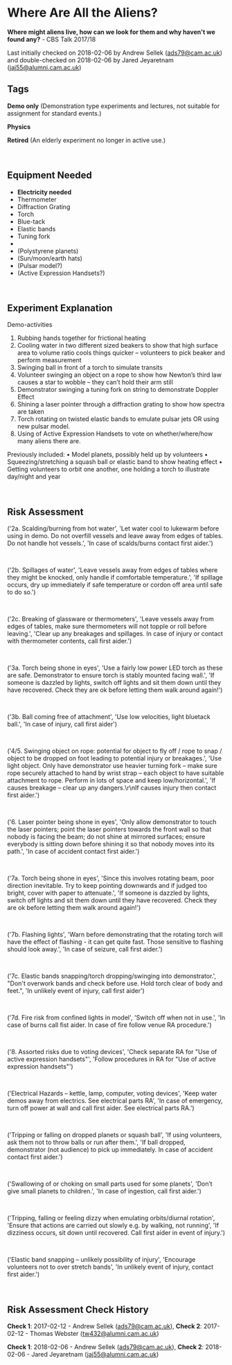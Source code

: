 # Where Are All the Aliens?

**Where might aliens live, how can we look for them and why haven't we found any?** - CBS Talk 2017/18

Last initially checked on 2018-02-06 by Andrew Sellek (ads79@cam.ac.uk) and double-checked on 2018-02-06 by Jared Jeyaretnam (jaj55@alumni.cam.ac.uk)

## Tags
<!--- Start Tags (DO NOT REMOVE THIS COMMENT) --->

**Demo only** (Demonstration type experiments and lectures, not suitable for assignment for standard events.)

**Physics**

**Retired** (An elderly experiment no longer in active use.)
<!--- End Tags (DO NOT REMOVE THIS COMMENT) --->

<br/>

## Equipment Needed 
- **Electricity needed**
- Thermometer
- Diffraction Grating
- Torch
- Blue-tack
- Elastic bands
- Tuning fork
- 
- (Polystyrene planets)
- (Sun/moon/earth hats)
- (Pulsar model?)
- (Active Expression Handsets?)

<br/>

## Experiment Explanation 

Demo-activities
1. Rubbing hands together for frictional heating
2. Cooling water in two different sized beakers to show that high surface area to volume ratio cools things quicker – volunteers to pick beaker and perform measurement
3. Swinging ball in front of a torch to simulate transits
4. Volunteer swinging an object on a rope to show how Newton’s third law causes a star to wobble – they can’t hold their arm still
5. Demonstrator swinging a tuning fork on string to demonstrate Doppler Effect
6. Shining a laser pointer through a diffraction grating to show how spectra are taken
7. Torch rotating on twisted elastic bands to emulate pulsar jets OR using new pulsar model.
8. Using of Active Expression Handsets to vote on whether/where/how many aliens there are.

Previously included:
• Model planets, possibly held up by volunteers
• Squeezing/stretching a squash ball or elastic band to show heating effect
• Getting volunteers to orbit one another, one holding a torch to illustrate day/night and year

<br/>

## Risk Assessment

('2a. Scalding/burning from hot water', 'Let water cool to lukewarm before using in demo. Do not overfill vessels and leave away from edges of tables. Do not handle hot vessels.', 'In case of scalds/burns contact first aider.')

<br/>

('2b. Spillages of water', 'Leave vessels away from edges of tables where they might be knocked, only handle if comfortable temperature.', 'If spillage occurs, dry up immediately if safe temperature or cordon off area until safe to do so.')

<br/>

('2c. Breaking of glassware or thermometers', 'Leave vessels away from edges of tables, make sure thermometers will not topple or roll before leaving.', 'Clear up any breakages and spillages. In case of injury or contact with thermometer contents, call first aider.')

<br/>

('3a. Torch being shone in eyes', 'Use a fairly low power LED torch as these are safe. Demonstrator to ensure torch is stably mounted facing wall.', 'If someone is dazzled by lights, switch off lights and sit them down until they have recovered. Check they are ok before letting them walk around again!')

<br/>

('3b. Ball coming free of attachment', 'Use low velocities, light bluetack ball.', 'In case of injury, call first aider')

<br/>

('4/5. Swinging object on rope: potential for object to fly off / rope to snap / object to be dropped on foot leading to potential injury or breakages.', 'Use light object. Only have demonstrator use heavier turning fork – make sure rope securely attached to hand by wrist strap – each object to have suitable attachment to rope. Perform in lots of space and keep low/horizontal.', 'If causes breakage – clear up any dangers.\r\nIf causes injury then contact first aider.')

<br/>

('6. Laser pointer being shone in eyes', 'Only allow demonstrator to touch the laser pointers; point the laser pointers towards the front wall so that nobody is facing the beam; do not shine at mirrored surfaces; ensure everybody is sitting down before shining it so that nobody moves into its path.', 'In case of accident contact first aider.')

<br/>

('7a. Torch being shone in eyes', 'Since this involves rotating beam, poor direction inevitable. Try to keep pointing downwards and if judged too bright, cover with paper to attenuate.', 'If someone is dazzled by lights, switch off lights and sit them down until they have recovered. Check they are ok before letting them walk around again!')

<br/>

('7b. Flashing lights', 'Warn before demonstrating that the rotating torch will have the effect of flashing - it can get quite fast. Those sensitive to flashing should look away.', 'In case of seizure, call first aider.')

<br/>

('7c. Elastic bands snapping/torch dropping/swinging into demonstrator.', "Don't overwork bands and check before use. Hold torch clear of body and feet.", 'In unlikely event of injury, call first aider')

<br/>

('7d. Fire risk from confined lights in model', 'Switch off when not in use.', 'In case of burns call fist aider. In case of fire follow venue RA procedure.')

<br/>

('8. Assorted risks due to voting devices', 'Check separate RA for "Use of active expression handsets"', 'Follow procedures in RA for "Use of active expression handsets"')

<br/>

('Electrical Hazards – kettle, lamp, computer, voting devices', 'Keep water demos away from electrics. See electrical parts RA', 'In case of emergency, turn off power at wall and call first aider. See electrical parts RA.')

<br/>

('Tripping or falling on dropped planets or squash ball', 'If using volunteers, ask them not to throw balls or run after them.', 'If ball dropped, demonstrator (not audience) to pick up immediately. In case of accident contact first aider.')

<br/>

('Swallowing of or choking on small parts used for some planets', 'Don’t give small planets to children.', 'In case of ingestion, call first aider.')

<br/>

('Tripping, falling or feeling dizzy when emulating orbits/diurnal rotation', 'Ensure that actions are carried out slowly e.g. by walking, not running', 'If dizziness occurs, sit down until recovered. Call first aider in event of injury.')

<br/>

('Elastic band snapping – unlikely possibility of injury', 'Encourage volunteers not to over stretch bands', 'In unlikely event of injury, contact first aider.')

<br/>

## Risk Assessment Check History 

**Check 1**: 2017-02-12 - Andrew Sellek (ads79@cam.ac.uk), **Check 2**: 2017-02-12 - Thomas Webster (tw432@alumni.cam.ac.uk)

**Check 1**: 2018-02-06 - Andrew Sellek (ads79@cam.ac.uk), **Check 2**: 2018-02-06 - Jared Jeyaretnam (jaj55@alumni.cam.ac.uk)
